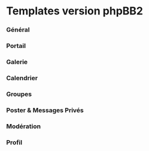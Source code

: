 # Templates version phpBB2


### Général


### Portail


### Galerie


### Calendrier


### Groupes


### Poster & Messages Privés


### Modération


### Profil

